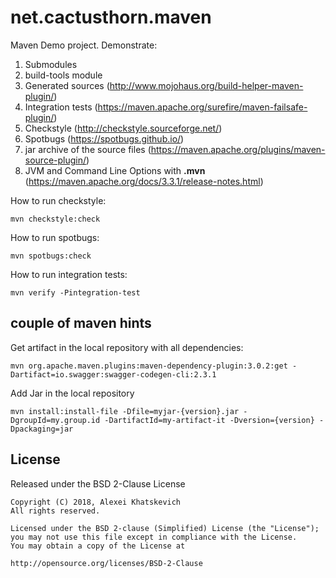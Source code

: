 # net.cactusthorn.maven

Maven Demo project. Demonstrate:
1. Submodules
2. build-tools module
3. Generated sources (http://www.mojohaus.org/build-helper-maven-plugin/)
4. Integration tests (https://maven.apache.org/surefire/maven-failsafe-plugin/)
5. Checkstyle (http://checkstyle.sourceforge.net/)
6. Spotbugs (https://spotbugs.github.io/)
7. jar archive of the source files (https://maven.apache.org/plugins/maven-source-plugin/)
8. JVM and Command Line Options with **.mvn** (https://maven.apache.org/docs/3.3.1/release-notes.html)

How to run checkstyle:
```
mvn checkstyle:check
```
How to run spotbugs:
```
mvn spotbugs:check
```
How to run integration tests:
```
mvn verify -Pintegration-test
```

## couple of maven hints

Get artifact in the local repository with all dependencies:
```
mvn org.apache.maven.plugins:maven-dependency-plugin:3.0.2:get -Dartifact=io.swagger:swagger-codegen-cli:2.3.1
```

Add Jar in the local repository
```
mvn install:install-file -Dfile=myjar-{version}.jar -DgroupId=my.group.id -DartifactId=my-artifact-it -Dversion={version} -Dpackaging=jar
```

## License
Released under the BSD 2-Clause License
```
Copyright (C) 2018, Alexei Khatskevich
All rights reserved.

Licensed under the BSD 2-clause (Simplified) License (the "License");
you may not use this file except in compliance with the License.
You may obtain a copy of the License at

http://opensource.org/licenses/BSD-2-Clause
```
